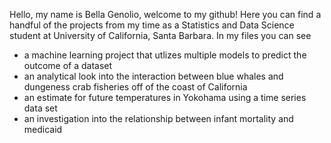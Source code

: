 Hello, my name is Bella Genolio, welcome to my github!
Here you can find a handful of the projects from my time as a Statistics and Data Science student
at University of California, Santa Barbara.
In my files you can see

- a machine learning project that utlizes multiple models to predict the outcome of a dataset
- an analytical look into the interaction between blue whales and dungeness crab fisheries off of the coast of California
- an estimate for future temperatures in Yokohama using a time series data set
- an investigation into the relationship between infant mortality and medicaid
